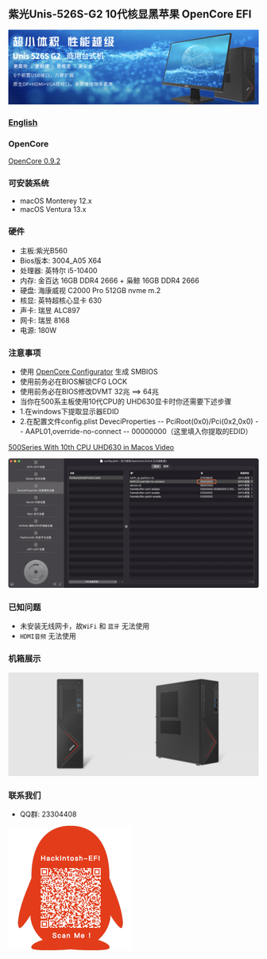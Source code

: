 ## 紫光Unis-526S-G2 10代核显黑苹果 OpenCore EFI

![image](ScreenShot/Unis-526S-G2.png)

### [English](https://github.com/hackintosh-efi/Unis-526S-G2-OpenCore)

### OpenCore

[OpenCore 0.9.2](https://github.com/acidanthera/OpenCorePkg)

### 可安装系统

- macOS Monterey 12.x
- macOS Ventura  13.x 

### 硬件
- 主板:紫光B560
- Bios版本: 3004_A05 X64
- 处理器: 英特尔 i5-10400
- 内存: 金百达 16GB DDR4 2666 + 枭鲸 16GB DDR4 2666
- 硬盘: 海康威视 C2000 Pro 512GB nvme m.2
- 核显: 英特超核心显卡 630
- 声卡: 瑞昱 ALC897
- 网卡: 瑞昱 8168
- 电源: 180W

### 注意事项
 - 使用 [OpenCore Configurator](https://mackie100projects.altervista.org/opencore-configurator/) 生成 SMBIOS
 - 使用前务必在BIOS解锁CFG LOCK
 - 使用前务必在BIOS修改DVMT 32兆 ==> 64兆
 - 当你在500系主板使用10代CPU的 UHD630显卡时你还需要下述步骤
 - 1.在windows下提取显示器EDID
 - 2.在配置文件config.plist DeveciProperties -- PciRoot(0x0)/Pci(0x2,0x0) -- AAPL01,override-no-connect -- 00000000（这里填入你提取的EDID）

[500Series With 10th CPU UHD630 in Macos Video](https://www.bilibili.com/video/BV1UW4y1J7J2/)

![image](ScreenShot/EDID.png)

### 已知问题

- 未安装无线网卡，故`WiFi` 和 `蓝牙` 无法使用
- `HDMI音频` 无法使用

### 机箱展示
![image](ScreenShot/CASE.png)

### 联系我们 

- QQ群: 23304408

![image](ScreenShot/QRCode.png)
